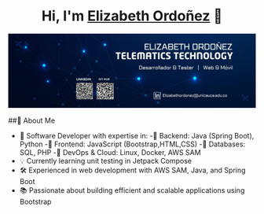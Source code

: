 
<div align="center">
<h1 align="center">Hi, I'm <a href="https://aristi.dev">Elizabeth Ordoñez</a> 👋</h1>
</div>
<img src=https://raw.githubusercontent.com/elizabeth20003/elizabeth20003/f91226a7c6d8a5bc6659e6d914f0ec151fe64138/LinkedInBanner.jpg>

##🚀 About Me
- 🎯 Software Developer with expertise in:
-🔹 Backend: Java (Spring Boot), Python
-🔹 Frontend: JavaScript (Bootstrap,HTML,CSS)
-🔹 Databases: SQL, PHP
-🔹 DevOps & Cloud: Linux, Docker, AWS SAM
- 💡 Currently learning unit testing in Jetpack Compose
- 🛠️ Experienced in web development with AWS SAM, Java, and Spring Boot
- 📚 Passionate about building efficient and scalable applications using Bootstrap


